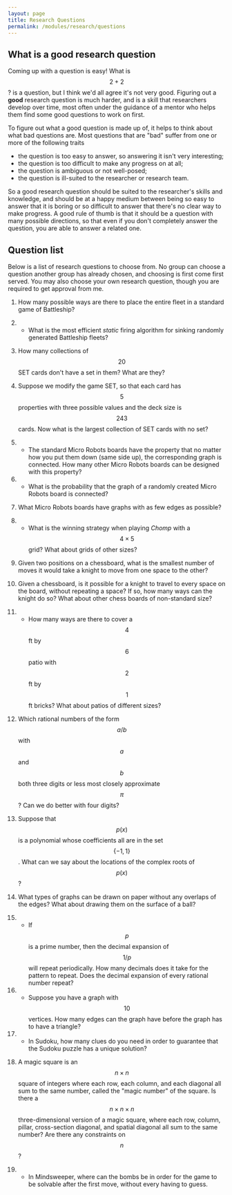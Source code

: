```yaml
---
layout: page
title: Research Questions
permalink: /modules/research/questions
---
```


## What is a good research question

Coming up with a question is easy!  What is $$2+2$$? is a question, but I think we'd all agree it's not very good.
Figuring out a **good** research question is much harder, and is a skill that researchers develop over time, most often under the guidance of a mentor who helps them find some good questions to work on first.

To figure out what a good question is made up of, it helps to think about what bad questions are.  Most questions that are "bad" suffer from one or more of the following traits
* the question is too easy to answer, so answering it isn't very interesting;
* the question is too difficult to make any progress on at all;
* the question is ambiguous or not well-posed;
* the question is ill-suited to the researcher or research team.

So a good research question should be suited to the researcher's skills and knowledge, and should be at a happy medium between being so easy to answer that it is boring or so difficult to answer that there's no clear way to make progress.
A good rule of thumb is that it should be a question with many possible directions, so that even if you don't completely answer the question, you are able to answer a related one.


## Question list

Below is a list of research questions to choose from.
No group can choose a question another group has already chosen, and choosing is first come first served.
You may also choose your own research question, though you are required to get approval from me.

1. How many possible ways are there to place the entire fleet in a standard game of Battleship?

2. * What is the most efficient *static* firing algorithm for sinking randomly generated Battleship fleets?

3. How many collections of $$20$$ SET cards don't have a set in them?  What are they?

4. Suppose we modify the game SET, so that each card has $$5$$ properties with three possible values and the deck size is $$243$$ cards.  Now what is the largest collection of SET cards with no set?

5. * The standard Micro Robots boards have the property that no matter how you put them down (same side up), the corresponding graph is connected.  How many other Micro Robots boards can be designed with this property?

6. * What is the probability that the graph of a randomly created Micro Robots board is connected?

7. What Micro Robots boards have graphs with as few edges as possible?

8. * What is the winning strategy when playing *Chomp* with a $$4\times 5$$ grid?  What about grids of other sizes?

9. Given two positions on a chessboard, what is the smallest number of moves it would take a knight to move from one space to the other?

10. Given a chessboard, is it possible for a knight to travel to every space on the board, without repeating a space?  If so, how many ways can the knight do so?  What about other chess boards of non-standard size?

11. * How many ways are there to cover a $$4$$ ft by $$6$$ patio with $$2$$ ft by $$1$$ ft bricks?  What about patios of different sizes?

12. Which rational numbers of the form $$a/b$$ with $$a$$ and $$b$$ both three digits or less most closely approximate $$\pi$$?  Can we do better with four digits?

13. Suppose that $$p(x)$$ is a polynomial whose coefficients all are in the set $$\{-1,1\}$$.  What can we say about the locations of the complex roots of $$p(x)$$?

14. What types of graphs can be drawn on paper without any overlaps of the edges?  What about drawing them on the surface of a ball?

15. * If $$p$$ is a prime number, then the decimal expansion of $$1/p$$ will repeat periodically.  How many decimals does it take for the pattern to repeat.  Does the decimal expansion of every rational number repeat?

16. * Suppose you have a graph with $$10$$ vertices.  How many edges can the graph have before the graph has to have a triangle?

17. * In Sudoku, how many clues do you need in order to guarantee that the Sudoku puzzle has a unique solution?

18. A magic square is an $$n\times n$$ square of integers where each row, each column, and each diagonal all sum to the same number, called the "magic number" of the square.
Is there a $$n\times n\times n$$ three-dimensional version of a magic square, where each row, column, pillar, cross-section diagonal, and spatial diagonal all sum to the same number?  Are there any constraints on $$n$$?

19. * In Mindsweeper, where can the bombs be in order for the game to be solvable after the first move, without every having to guess.

